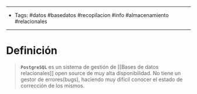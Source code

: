 -------------
- Tags:  #datos #basedatos #recopilacion #info #almacenamiento #relacionales
----------------------------
# Definición

> **`PostgreSQL`** es un sistema de gestión de [[Bases de datos relacionales]] open source de muy alta disponibilidad. No tiene un gestor de errores(bugs), haciendo muy difícil conocer el estado de corrección de los mismos.